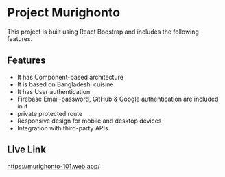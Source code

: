 # Project Murighonto 
This project is built using React Boostrap and includes the following features.
## Features
* It has Component-based architecture
* It is based on Bangladeshi cuisine
* It has User authentication 
* Firebase Email-password, GitHub & Google authentication are included in it
* private protected route
* Responsive design for mobile and desktop devices
* Integration with third-party APIs
## Live Link
https://murighonto-101.web.app/
